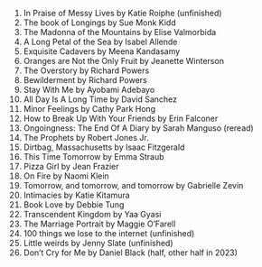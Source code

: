 1. In Praise of Messy Lives by Katie Roiphe (unfinished)
2. The book of Longings by Sue Monk Kidd
3. The Madonna of the Mountains by Elise Valmorbida
4. A Long Petal of the Sea by Isabel Allende
5. Exquisite Cadavers by Meena Kandasamy
6. Oranges are Not the Only Fruit by Jeanette Winterson
7. The Overstory by Richard Powers
8. Bewilderment by Richard Powers
9. Stay With Me by Ayobami Adebayo
10. All Day Is A Long Time by David Sanchez
11. Minor Feelings by Cathy Park Hong
12. How to Break Up With Your Friends by Erin Falconer
13. Ongoingness: The End Of A Diary by Sarah Manguso (reread)
14. The Prophets by Robert Jones Jr.
15. Dirtbag, Massachusetts by Isaac Fitzgerald
16. This Time Tomorrow by Emma Straub
17. Pizza Girl by Jean Frazier
18. On Fire by Naomi Klein
19. Tomorrow, and tomorrow, and tomorrow by Gabrielle Zevin
20. Intimacies by Katie Kitamura
21. Book Love by Debbie Tung
22. Transcendent Kingdom by Yaa Gyasi
23. The Marriage Portrait by Maggie O’Farell
24. 100 things we lose to the internet (unfinished)
25. Little weirds by Jenny Slate (unfinished)
26. Don’t Cry for Me by Daniel Black (half, other half in 2023)
